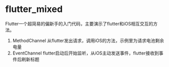 # flutter_mixed

Flutter一个超简易的偏新手的入门代码，主要演示了flutter和iOS相互交互的方法。
1. MethodChannel 从flutter发出请求，调用iOS的方法，示例里为请求电池剩余电量
2. EventChannel flutter启动后开始监听，从iOS主动发送事件，flutter接收到事件后刷新标题
